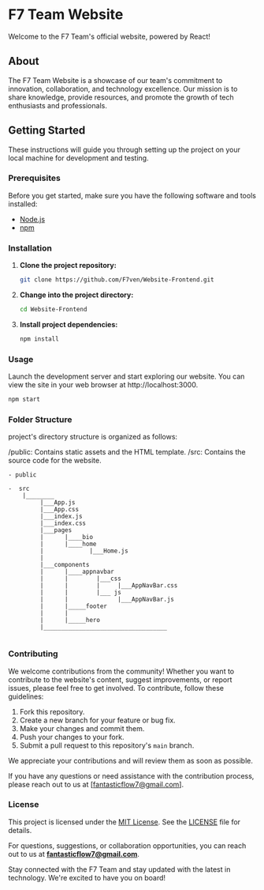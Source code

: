# F7 Team Website

Welcome to the F7 Team's official website, powered by React!

## About

The F7 Team Website is a showcase of our team's commitment to innovation, collaboration, and technology excellence. Our mission is to share knowledge, provide resources, and promote the growth of tech enthusiasts and professionals.

## Getting Started

These instructions will guide you through setting up the project on your local machine for development and testing.

### Prerequisites

Before you get started, make sure you have the following software and tools installed:

- [Node.js](https://nodejs.org/)
- [npm](https://www.npmjs.com/)

### Installation

1. **Clone the project repository:**

   ```bash
   git clone https://github.com/F7ven/Website-Frontend.git
   ``````


2. **Change into the project directory:**

    ```bash
    cd Website-Frontend
    ````

3. **Install project dependencies:**

    ````bash
    npm install
    ````

### Usage

Launch the development server and start exploring our website. You can view the site in your web browser at http://localhost:3000. 

``````bash
npm start
``````

### Folder Structure
project's directory structure is organized as follows:

/public: Contains static assets and the HTML template.
/src: Contains the source code for the website.

``````
- public

-  src
    |________
         |___App.js
         |___App.css
         |___index.js
         |___index.css
         |___pages
         |      |____bio
         |      |____home
         |             |___Home.js
         |
         |___components
         |      |____appnavbar
         |      |        |___css
         |      |        |     |___AppNavBar.css
         |      |        |___ js
         |      |              |___AppNavBar.js     
         |      |_____footer
         |      |  
         |      |_____hero
         |___________________________________
         

``````

### Contributing

We welcome contributions from the community! Whether you want to contribute to the website's content, suggest improvements, or report issues, please feel free to get involved. To contribute, follow these guidelines:

1. Fork this repository.
2. Create a new branch for your feature or bug fix.
3. Make your changes and commit them.
4. Push your changes to your fork.
5. Submit a pull request to this repository's `main` branch.

We appreciate your contributions and will review them as soon as possible.

If you have any questions or need assistance with the contribution process, please reach out to us at [fantasticflow7@gmail.com].


### License
This project is licensed under the [MIT License](https://opensource.org/licenses/MIT). See the [LICENSE](https://opensource.org/licenses/MIT) file for details.


For questions, suggestions, or collaboration opportunities, you can reach out to us at **fantasticflow7@gmail.com**.

Stay connected with the F7 Team and stay updated with the latest in technology. We're excited to have you on board!
